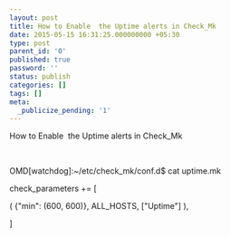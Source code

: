 ```yaml
---
layout: post
title: How to Enable  the Uptime alerts in Check_Mk
date: 2015-05-15 16:31:25.000000000 +05:30
type: post
parent_id: '0'
published: true
password: ''
status: publish
categories: []
tags: []
meta:
  _publicize_pending: '1'
---
```

<p>How to Enable  the Uptime alerts in Check_Mk</p>
<p>&nbsp;</p>
<p>OMD[watchdog]:~/etc/check_mk/conf.d$ cat uptime.mk</p>
<p>check_parameters += [</p>
<p>( {"min": (600, 600)}, ALL_HOSTS, ["Uptime"] ),</p>
<p>]</p>
<p>&nbsp;</p>

